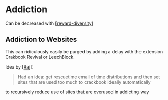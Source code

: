 # Addiction

Can be decreased with [[reward-diversity]]

## Addiction to Websites

This can ridiculously easily be purged by adding a delay with the extension Crakbook Revival or LeechBlock.

Idea by [[Raj]]:
> Had an idea: get rescuetime email of time
distributions and then set sites that are used
too much to crackbook ideally automatically

to recursively reduce use of sites that are
overused in addicting way



[//begin]: # "Autogenerated link references for markdown compatibility"
[reward-diversity]: reward-diversity "Reward Diversity"
[Raj]: Raj "Raj"
[//end]: # "Autogenerated link references"